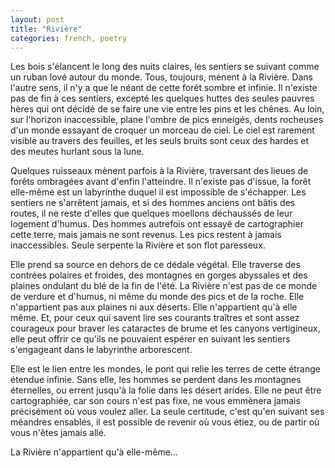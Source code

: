 ```yaml
---
layout: post
title: "Rivière"
categories: french, poetry
---
```


Les bois s'élancent le long des nuits claires, les sentiers se suivant comme un ruban lové autour du monde. Tous, toujours, mènent à la Rivière. Dans l'autre sens, il n'y a que le néant de cette forêt sombre et infinie. Il n'existe pas de fin à ces sentiers, excepté les quelques huttes des seules pauvres hères qui ont décidé de se faire une vie entre les pins et les chênes. Au loin, sur l'horizon inaccessible, plane l'ombre de pics enneigés, dents rocheuses d'un monde essayant de croquer un morceau de ciel. Le ciel est rarement visible au travers des feuilles, et les seuls bruits sont ceux des hardes et des meutes hurlant sous la lune. 

Quelques ruisseaux mènent parfois à la Rivière, traversant des lieues de forêts ombragées avant d'enfin l'atteindre. Il n'existe pas d'issue, la forêt elle-même est un labyrinthe duquel il est impossible de s'échapper. Les sentiers ne s'arrêtent jamais, et si des hommes anciens ont bâtis des routes, il ne reste d'elles que quelques moellons déchaussés de leur logement d'humus. Des hommes autrefois ont essayé de cartographier cette terre, mais jamais ne sont revenus. Les pics restent à jamais inaccessibles. Seule serpente la Rivière et son flot paresseux.

Elle prend sa source en dehors de ce dédale végétal. Elle traverse des contrées polaires et froides, des montagnes en gorges abyssales et des plaines ondulant du blé de la fin de l'été. La Rivière n'est pas de ce monde de verdure et d'humus, ni même du monde des pics et de la roche. Elle n'appartient pas aux plaines ni aux déserts. Elle n'appartient qu'à elle même. Et, pour ceux qui savent lire ses courants traîtres et sont assez courageux pour braver les cataractes de brume et les canyons vertigineux, elle peut offrir ce qu'ils ne pouvaient espérer en suivant les sentiers s'engageant dans le labyrinthe arborescent. 

Elle est le lien entre les mondes, le pont qui relie les terres de cette étrange étendue infinie. Sans elle, les hommes se perdent dans les montagnes éternelles, ou errent jusqu'à la folie dans les désert arides. Elle ne peut être cartographiée, car son cours n'est pas fixe, ne vous emmènera jamais précisément où vous voulez aller. La seule certitude, c'est qu'en suivant ses méandres ensablés, il est possible de revenir où vous étiez, ou de partir où vous n'êtes jamais allé.

La Rivière n'appartient qu'à elle-même...